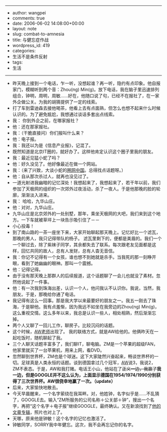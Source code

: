 - --
- author: wangpei
- comments: true
- date: 2006-06-02 14:08:00+00:00
- layout: note
- slug: combat-to-amnesia
- title: 与健忘症作战
- wordpress_id: 419
- categories:
- 生活不是条件反射
- tags:
- 生活
- --
- 昨天晚上接到一个电话，乍一听，没想起谁？再一听，隐约有点印象。他自报家门，模糊听到两个音：Zhou(ng) Min(g)。放下电话，我在脑子里迅速排列组合，钟明，周明，周敏……好在，他随口说了句，已经不在报社了，在一家外企做公关。为我的胡猜提供了一定的线索。
- 打了车到雷迪森去接他喝茶，他看上去有点面熟，但怎么也想不起来什么时候认识的。为了避免尴尬，我想通过谈话多套出点线索。
- 我： 你到外企之前，在哪家报社？
- 他：还在那家报社。
- 我：（干脆直接问）你们报叫什么来？
- 他：电子报。
- 我：我还以为是《信息产业报》，记混了。
- 既然知道是北京IT圈的，就好办了。这样他肯定认识这个圈子里我的朋友。
- 我：最近见猛小蛇了吗？
- 他：好久没见了。他好像最近在做一个网站。
- 我：（来了兴致，大谈小蛇的[圈网中国](http://www.niwota.com/)。总得找点话题呀。）
- 他：自从那次杀过人，就再也没见过了。
- 一道光射进我幽暗的记忆深处！我想起来了，我想起来了，若干年以前，我们参加了天极网的组织的一次郊外过夜活动，杀了一夜人。于是他那晚的脸的轮廓，渐渐淡入进来。
- 我： 哈哈，九华山庄。
- 他：对对，九华山庄。
- 九华山庄是北京郊外的一处别墅，那年，乘坐天极网的大吧，我们来到这个地方。一下车就被草坪上一块告示吸引住了－－
- 小心投毒！
- 到了南山路的一茶一座坐下来，大家开始聊起那天晚上。记忆好比一个滤瓦，那晚的男人，我只记得带队的杨子。 滤瓦里剩下的，便都是美眉的。我们一个一个聊过去，除了紫袜子同学，其余都失去了联系。每次跟老友见面都是这样，回忆共同的故人，总有人发财，总有人杳无音信。
- 我：你记不记得有一个女孩，谁也想不到她就是杀手。当我死的那一刻睁开眼，看到了她幽幽的眼神。那叫一个震撼。
- 他：记得记得。
- 由于没有那天晚上那群人的后续报道，这个话题聊了一会儿也就没了素材。忽然他说起了一件事。
- 他：有一次我到珠海出差，认识一个人，他问我认不认识你。我说，当然，我朋友。于是，那晚给你通了电话。
- 我记得有这么一回事。那是我大学以来最要好的朋友之一。我五一刚去了珠海，于是聊他。我有点羞惭，因为我远不如坐在我旁边的Zhou(ng) Min(g)，这么重视交情。这么多年以来，我总是认识一些人，相处相熟，然后渐渐忘掉。
- 两个人又聊了一回儿工作，聊房子。比较沉闷的话题。
- 这个时候，[AW老师](http://aw98.blog.hexun.com/)出现了。 我的联络方式，就是AW给他的。他俩昨天在一起吃饭时，随机聊起了我。
- 三个人聊天话题丰富多了，我们聊IT，聊电脑。ZM是一个苹果的超级FAN，他家里就买了一台苹果机，用来上网，看DVD。
- 忽然聊到世界杯，ZM也是个球迷。这下大家陡然兴奋起来，畅谈世界杯的一切。足球真是人类永恒的话题。谈到德国拿过几个冠军，[AW](http://aw98.blog.hexun.com/)说3，我说2，ZM不表态。于是，AW和我打赌。电话王小山，他站在了<strike>正义一边，我赢了</strike>**我一边，但是GOOGLE并不这么认为，上面显示德国在1954/1974/1990分别获得了三次世界杯。AW很侥幸地赢了一次。（update）**
- 后来，大家愉快地散去。
- 今天早晨醒来，一个名字萦绕在我耳畔。对，他姓钟，名字似乎是……不乱猜了，GOOGLE去。输入“ZM所服务的公司名称＋公关部＋钟”，搜出一个名字，再把“这个名字＋电子报”继续GOOGLE，最终确认。又在新浪找到了[他的文章专辑](http://tech.sina.com.cn/focus/zhm.shtml)，照片也对上了。
- 天哪，原来他是钟敏！这个名字的记忆也激活了。
- 钟敏同学，SORRY我中年健忘。这次，我不会再忘记你的名字。
